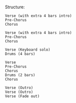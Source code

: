 Structure:

    Verse (with extra 4 bars intro)
    Pre-Chorus
    Chorus
    
    Verse (with extra 4 bars intro)
    Pre-Chorus
    Chorus
    
    Verse (Keyboard solo)
    Drums (4 bars)
    
    Verse
    Pre-Chorus
    Chorus
    Drums (2 bars)
    Chorus
    
    Verse (Outro)
    Verse (Outro)
    Verse (Fade out)
